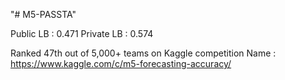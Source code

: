"# M5-PASSTA" 


Public LB : 0.471
Private LB : 0.574

Ranked 47th out of 5,000+ teams on Kaggle 
competition Name : https://www.kaggle.com/c/m5-forecasting-accuracy/